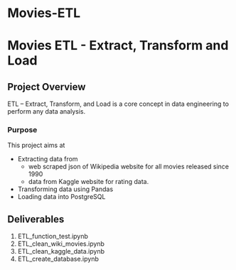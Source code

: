 # Movies-ETL

# Movies ETL - Extract, Transform and Load

## Project Overview

ETL – Extract, Transform, and Load is a core concept in data engineering to perform any data analysis.

### Purpose

This project aims at

-   Extracting data from 
    -   web scraped json of Wikipedia website for all movies released since 1990
    -   data from Kaggle website for rating data.
-   Transforming data using Pandas
-   Loading data into PostgreSQL

## Deliverables

1.  ETL_function_test.ipynb
2.  ETL_clean_wiki_movies.ipynb
3.  ETL_clean_kaggle_data.ipynb
4.  ETL_create_database.ipynb

